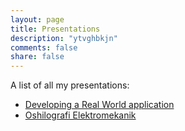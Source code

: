 ```yaml
---
layout: page
title: Presentations
description: "ytvghbkjn"
comments: false
share: false
---  
```


A list of all my presentations:
<ul>
	<li><a href="/real-world-webapp">Developing a Real World application</a></li>
	<li><a href="/oshilografi-elektromekanik">Oshilografi Elektromekanik</a></li>
</ul>	